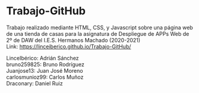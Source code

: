 # Trabajo-GitHub
Trabajo realizado mediante HTML, CSS, y Javascript sobre una página web de una tienda de casas para la asignatura de Despliegue de APPs Web de 2º de DAW del I.E.S. Hermanos Machado (2020-2021)<br>
Link: https://linceiberico.github.io/Trabajo-GitHub/

LinceIbérico: Adrián Sánchez <br>
bruno259825: Bruno Rodríguez <br>
Juanjose13: Juan José Moreno <br>
carlosmunioz99: Carlos Muñoz <br>
Draconary: Daniel Ruiz

